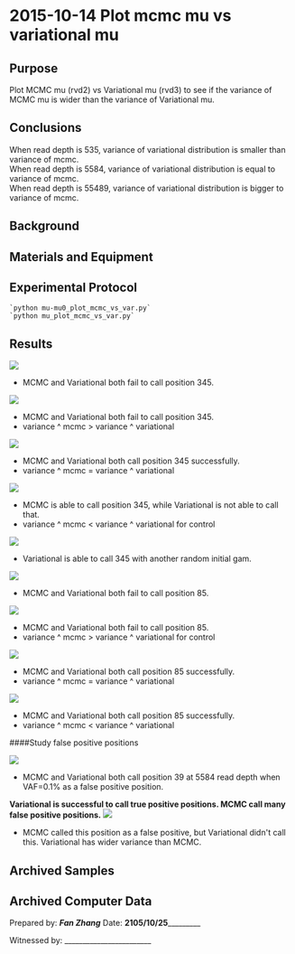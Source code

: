 2015-10-14 Plot mcmc mu vs variational mu
==============================

Purpose
------------
Plot MCMC mu (rvd2) vs Variational mu (rvd3) to see if the variance of MCMC mu is wider than the variance of Variational mu.

Conclusions
-----------------
When read depth is 535, variance of variational distribution is smaller than variance of mcmc.  
When read depth is 5584, variance of variational distribution is equal to variance of mcmc.  
When read depth is 55489, variance of variational distribution is bigger to variance of mcmc. 

Background
-----------------


Materials and Equipment
------------------------------

   

Experimental Protocol
---------------------------
    `python mu-mu0_plot_mcmc_vs_var.py`
    `python mu_plot_mcmc_vs_var.py`

Results
----------- 
![](position_345_53_mcmc_vs_var_mu.png)

- MCMC and Variational both fail to call position 345. 

![](position_345_535_mcmc_vs_var_mu.png)

- MCMC and Variational both fail to call position 345.  
- variance ^ mcmc > variance ^ variational

![](position_345_5584_mcmc_vs_var_mu.png)

- MCMC and Variational both call position 345 successfully.  
- variance ^ mcmc = variance ^ variational

![](position_345_55489_mcmc_vs_var_mu_1.png)

- MCMC is able to call position 345, while Variational is not able to call that.   
- variance ^ mcmc < variance ^ variational for control

![](position_345_55489_mcmc_vs_var_mu_2.png)

- Variational is able to call 345 with another random initial gam.

![](position_85_53_mcmc_vs_var_mu.png)

- MCMC and Variational both fail to call position 85. 

![](position_85_535_mcmc_vs_var_mu.png)

- MCMC and Variational both fail to call position 85.  
- variance ^ mcmc > variance ^ variational for control

![](position_85_5584_mcmc_vs_var_mu.png)

- MCMC and Variational both call position 85 successfully.  
- variance ^ mcmc = variance ^ variational

![](position_85_55489_mcmc_vs_var_mu.png)

- MCMC and Variational both call position 85 successfully.  
- variance ^ mcmc < variance ^ variational

####Study false positive positions

![](position_39_5584_mcmc_vs_var_mu.png)

- MCMC and Variational both call position 39 at 5584 read depth when VAF=0.1% as a false positive position.

**Variational is successful to call true positive positions. MCMC call many false positive positions.**
![](position_145_41449_mcmc_vs_var_mu.png)

- MCMC called this position as a false positive, but Variational didn't call this. Variational has wider variance than MCMC.
 
Archived Samples
-------------------------

Archived Computer Data
------------------------------


Prepared by: _______Fan Zhang_______     Date: ______2105/10/25_______________


Witnessed by: ________________________
